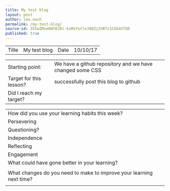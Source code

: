 ```yaml
---
title: My test blog
layout: post
author: leo.nash
permalink: /my-test-blog/
source-id: 1ESwZMve6WYBJ0i-kxMzYotleJ8OZj2hBfc1CGkGV7Q0
published: true
---
```

<table>
  <tr>
    <td>Title</td>
    <td>My test blog</td>
    <td>Date</td>
    <td>10/10/17</td>
  </tr>
</table>


<table>
  <tr>
    <td>Starting point:</td>
    <td>We have a github repository and we have changed some  CSS</td>
  </tr>
  <tr>
    <td>Target for this lesson?</td>
    <td> successfully post this blog to github</td>
  </tr>
  <tr>
    <td>Did I reach my target? </td>
    <td></td>
  </tr>
</table>


<table>
  <tr>
    <td>How did you use your learning habits this week?</td>
    <td></td>
  </tr>
  <tr>
    <td>Persevering</td>
    <td></td>
  </tr>
  <tr>
    <td>Questioning?</td>
    <td></td>
  </tr>
  <tr>
    <td>Independence</td>
    <td></td>
  </tr>
  <tr>
    <td>Reflecting</td>
    <td></td>
  </tr>
  <tr>
    <td>Engagement</td>
    <td></td>
  </tr>
  <tr>
    <td>What could have gone better in your learning?</td>
    <td></td>
  </tr>
  <tr>
    <td></td>
    <td></td>
  </tr>
  <tr>
    <td>What changes do you need to make to improve your learning next time?</td>
    <td></td>
  </tr>
  <tr>
    <td></td>
    <td></td>
  </tr>
</table>


